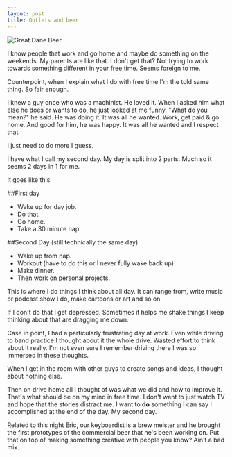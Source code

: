 ```yaml
---
layout: post
title: Outlets and beer
---
```

![Great Dane Beer](https://lh3.googleusercontent.com/ZpyDqzgB8xlySG_DxXj1FEduy59A-wUIaT_DLfLz0wCF=s700-no)

I know people that work and go home and maybe do something on the weekends. My parents are like that. I don't get that? Not trying to work towards something different in your free time. Seems foreign to me. 

Counterpoint, when I explain what I do with free time I'm the told same thing. So fair enough. 

I knew a guy once who was a machinist. He loved it. When I asked him what else he does or wants to do, he just looked at me funny. "What do you mean?" he said. He was doing it. It was all he wanted. Work, get paid & go home. And good for him, he was happy. It was all he wanted and I respect that.

I just need to do more I guess. 

I have what I call my second day. My day is split into 2 parts. Much so it seems 2 days in 1 for me. 

It goes like this. 

##First day

* Wake up for day job.
* Do that.
* Go home.
* Take a 30 minute nap.

##Second Day (still technically the same day)

* Wake up from nap.
* Workout (have to do this or I never fully wake back up).
* Make dinner.
* Then work on personal projects.

This is where I do things I think about all day. It can range from, write music or podcast show I do, make cartoons or art and so on. 

If I don't do that I get depressed. Sometimes it helps me shake things I keep thinking about that are dragging me down.  

Case in point, I had a particularly frustrating day at work. Even while driving to band practice I thought about it the whole drive. Wasted effort to think about it really. I'm not even sure I remember driving there I was so immersed in these thoughts. 

When I get in the room with other guys to create songs and ideas, I thought about nothing else. 

Then on drive home all I thought of was what we did and how to improve it. That's what should be on my mind in free time. I don't want to just watch TV and hope that the stories distract me. I want to **do** something I can say I accomplished at the end of the day. My second day.

Related to this night Eric, our keyboardist is a brew meister and he brought the first prototypes of the commercial beer that he's been working on. Put that on top of making something creative with people you know? Ain't a bad mix.